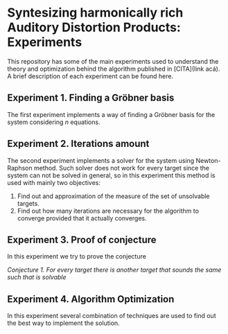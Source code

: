 # Syntesizing harmonically rich Auditory Distortion Products: Experiments

This repository has some of the main experiments used to understand the theory and optimization behind the algorithm published in [CITA](link acá). A brief description of each experiment can be found here.

## Experiment 1. Finding a Gröbner basis

The first experiment implements a way of finding a Gröbner basis for the system considering *n* equations.

## Experiment 2. Iterations amount

The second experiment implements a solver for the system using Newton-Raphson method. Such solver does not work for every target since the system can not be solved in general, so in this experiment this method is used with mainly two objectives:
1. Find out and approximation of the measure of the set of unsolvable targets.
2. Find out how many iterations are necessary for the algorithm to converge provided that it actually converges. 

## Experiment 3. Proof of conjecture

In this experiment we try to prove the conjecture

*Conjecture 1. For every target there is another target that sounds the same such that is solvable*

## Experiment 4. Algorithm Optimization

In this experiment several combination of techniques are used to find out the best way to implement the solution.
